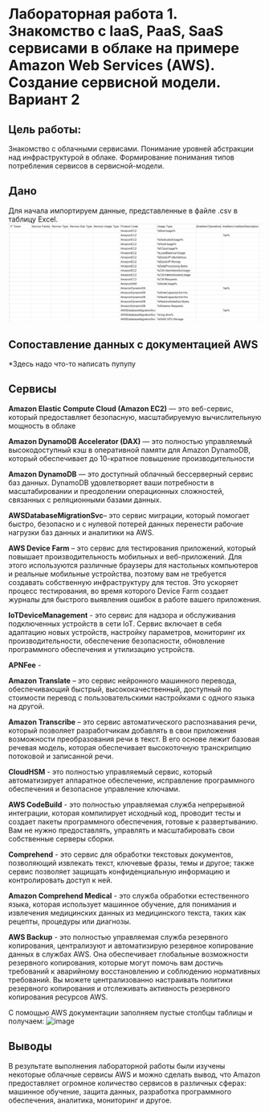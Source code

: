 # Лабораторная работа 1. Знакомство с IaaS, PaaS, SaaS сервисами в облаке на примере Amazon Web Services (AWS). Создание сервисной модели. Вариант 2
## Цель работы: 
Знакомство с облачными сервисами. Понимание уровней абстракции над инфраструктурой в облаке. Формирование понимания типов потребления сервисов в сервисной-модели.
## Дано
Для начала импортируем данные, представленные в файле .csv в таблицу Excel. 
![image](https://github.com/sashataurus/itmo.devops-clouds/blob/main/облака/AWS1.jpg)
## Сопоставление данных с документацией AWS
*Здесь надо что-то написать пупупу

## Сервисы
**Amazon Elastic Compute Cloud (Amazon EC2)** — это веб-сервис, который предоставляет безопасную, масштабируемую вычислительную мощность в облаке 

**Amazon DynamoDB Accelerator (DAX)** — это полностью управляемый высокодоступный кэш в оперативной памяти для Amazon DynamoDB, который обеспечивает до 10-кратное повышение производительности

**Amazon DynamoDB** — это доступный облачный бессерверный сервис баз данных. DynamoDB удовлетворяет ваши потребности в масштабировании и преодолении операционных сложностей, связанных с реляционными базами данных.

**AWSDatabaseMigrationSvc**– это сервис миграции, который помогает быстро, безопасно и с нулевой потерей данных перенести рабочие нагрузки баз данных и аналитики на AWS.

**AWS Device Farm** – это сервис для тестирования приложений, который повышает производительность мобильных и веб-приложений. Для этого используются различные браузеры для настольных компьютеров и реальные мобильные устройства, поэтому вам не требуется создавать собственную инфраструктуру для тестов. Это ускоряет процесс тестирования, во время которого Device Farm создает журналы для быстрого выявления ошибок в работе вашего приложения.

**IoTDeviceManagement** - это сервис для надзора и обслуживания подключенных устройств в сети IoT. Сервис включает в себя адаптацию новых устройств, настройку параметров, мониторинг их производительности, обеспечение безопасности, обновление программного обеспечения и утилизацию устройств.

**APNFee** -

**Amazon Translate** – это сервис нейронного машинного перевода, обеспечивающий быстрый, высококачественный, доступный по стоимости перевод с пользовательскими настройками с одного языка на другой.

**Amazon Transcribe** – это сервис автоматического распознавания речи, который позволяет разработчикам добавлять в свои приложения возможности преобразования речи в текст. В его основе лежит базовая речевая модель, которая обеспечивает высокоточную транскрипцию потоковой и записанной речи. 

**CloudHSM** - это полностью управляемый сервис, который автоматизирует аппаратное обеспечение, исправление программного обеспечения и безопасное управление ключами.

**AWS CodeBuild** - это полностью управляемая служба непрерывной интеграции, которая компилирует исходный код, проводит тесты и создает пакеты программного обеспечения, готовые к развертыванию. Вам не нужно предоставлять, управлять и масштабировать свои собственные серверы сборки. 

**Comprehend** - это сервис для обработки текстовых документов, позволяющий извлекать текст, ключевые фразы, темы и другое; также сервис позволяет защищать конфиденциальную информацию и контролировать доступ к ней.

**Amazon Comprehend Medical** - это служба обработки естественного языка, которая использует машинное обучение, для понимания и извлечения медицинских данных из медицинского текста, таких как рецепты, процедуры или диагнозы.

**AWS Backup** - это полностью управляемая служба резервного копирования, централизуют и автоматизирую резервное копирование данных в службах AWS. Она обеспечивает глобальные возможности резервного копирования, которые могут помочь вам достичь требований к аварийному восстановлению и соблюдению нормативных требований. Вы можете централизованно настраивать политики резервного копирования и отслеживать активность резервного копирования ресурсов AWS.

С помощью AWS документации заполняем пустые столбцы таблицы и получаем:
![image]()

## Выводы
В результате выполнения лабораторной работы были изучены некоторые облачные сервисы AWS и можно сделать вывод, что Amazon предоставляет огромное количество сервисов в различных сферах: машинное обучение, защита данных, разработка программного обеспечения, аналитика, мониторинг и другое.
